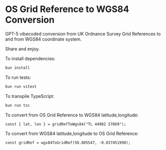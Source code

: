 # OS Grid Reference to WGS84 Conversion

GPT-5 vibecoded conversion from UK Ordnance Survey Grid References to and from WGS84 coordinate system.

Share and enjoy.

To install dependencies:

```bash
bun install
```

To run tests:

```bash
bun run vitest
```

To transpile TypeScript:

```bash
bun run tsc
```

To convert from OS Grid Reference to WGS84 latitude,longitude:

```
const { lat, lon } = gridRefToWgs84("TL 44982 57869");
```

To convert from WGS84 latitude,longitude to OS Grid Reference:

```
const gridRef = wgs84ToGridRef(50.805547, -0.037451998);
```
